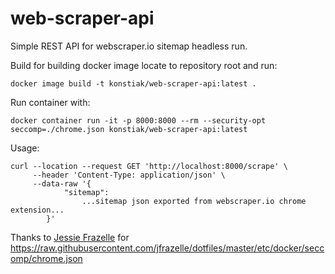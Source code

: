 # web-scraper-api
Simple REST API for webscraper.io sitemap headless run.

Build for building docker image locate to repository root and run:

    docker image build -t konstiak/web-scraper-api:latest .

Run container with:

    docker container run -it -p 8000:8000 --rm --security-opt seccomp=./chrome.json konstiak/web-scraper-api:latest

Usage:

    curl --location --request GET 'http://localhost:8000/scrape' \
         --header 'Content-Type: application/json' \
         --data-raw '{
                "sitemap": 
                    ...sitemap json exported from webscraper.io chrome extension...
            }'


Thanks to [Jessie Frazelle](https://twitter.com/jessfraz) for https://raw.githubusercontent.com/jfrazelle/dotfiles/master/etc/docker/seccomp/chrome.json